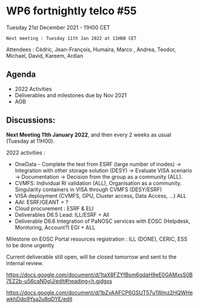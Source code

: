 #  WP6 fortnightly telco #55

Tuesday 21st December 2021 - 11H00 CET

	Next meeting : Tuesday 11th Jan 2022 at 11H00 CET

Attendees :  Cédric, Jean-François, Humaira, Marco , Andrea, Teodor, Michael, David, Kareem, Ardian



## Agenda

- 2022 Activities 
- Deliverables and milestones due by Nov 2021
- AOB

## Discussions:



**Next Meeting 11th January 2022**, and then every 2 weeks as usual (Tuesday at 11H00).

2022 activities :

- OneData - Complete the test from ESRF (large number of inodes) -> Integration with other storage solution (DESY) -> Evaluate VISA scenario -> Documentation -> Decision from the group as a community (ALL).
- CVMFS: Individual RI validation (ALL), Organisation as a community. Singularity containers in VISA through CVMFS (DESY/ESRF)
- VISA deployment (CVMFS, GPU, Cluster access, Data Access, ...) ALL
- AAI: ESRF/GEANT + ?
- Cloud procurement : ESRF & ELI
- Deliverables D6.5 Lead: ILL/ESRF + All
- Deliverable D6.6 Integration of PaNOSC services with EOSC (Helpdesk, Monitoring, Account?) EGI + ALL



Milestone on EOSC Portal resources registration : ILL (DONE), CERIC, ESS to be done urgently

Current deliverable still open, will be closed tomorrow and sent to the internal review.

https://docs.google.com/document/d/1taX8FZYfBsm6gdaH9eE0GAMxsS0B7EZ2b-u56caN0gU/edit#heading=h.gjdgxs

https://docs.google.com/document/d/1bZvAAFCP6GSUT57u1Wmz2HQWHewkhDdo9Ysa2u8qDYE/edit
